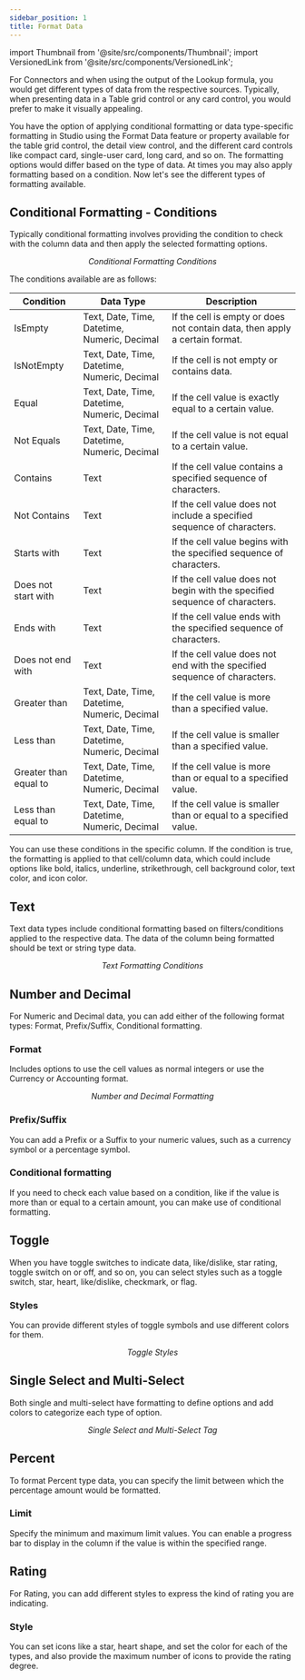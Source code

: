 ```yaml
---
sidebar_position: 1
title: Format Data
---
```


import Thumbnail from '@site/src/components/Thumbnail';
import VersionedLink from '@site/src/components/VersionedLink';

For Connectors and when using the output of the Lookup formula, you would get different types of data from the respective sources. Typically, when presenting data in a Table grid control or any card control, you would prefer to make it visually appealing.

You have the option of applying conditional formatting or data type-specific formatting in Studio using the Format Data feature or property available for the table grid control, the detail view control, and the different card controls like compact card, single-user card, long card, and so on. The formatting options would differ based on the type of data. At times you may also apply formatting based on a condition. Now let's see the different types of formatting available.

## Conditional Formatting - Conditions

Typically conditional formatting involves providing the condition to check with the column data and then apply the selected formatting options.

<figure>
  <Thumbnail src="/img/building-apps-concepts/format-data/conditional-formatting.png" alt="Conditional Formatting Conditions" />
  <figcaption align='center'><i>Conditional Formatting Conditions</i></figcaption>
</figure>


The conditions available are as follows:

| Condition     | Data Type       | Description                              |
|--------------|-----------------|------------------------------------------|
| IsEmpty      | Text, Date, Time, Datetime, Numeric, Decimal | If the cell is empty or does not contain data, then apply a certain format. |
| IsNotEmpty   | Text, Date, Time, Datetime, Numeric, Decimal | If the cell is not empty or contains data. |
| Equal        | Text, Date, Time, Datetime, Numeric, Decimal | If the cell value is exactly equal to a certain value. |
| Not Equals   | Text, Date, Time, Datetime, Numeric, Decimal | If the cell value is not equal to a certain value. |
| Contains     | Text            | If the cell value contains a specified sequence of characters. |
| Not Contains | Text            | If the cell value does not include a specified sequence of characters. |
| Starts with  | Text            | If the cell value begins with the specified sequence of characters. |
| Does not start with | Text     | If the cell value does not begin with the specified sequence of characters. |
| Ends with    | Text            | If the cell value ends with the specified sequence of characters. |
| Does not end with | Text         | If the cell value does not end with the specified sequence of characters. |
| Greater than | Text, Date, Time, Datetime, Numeric, Decimal | If the cell value is more than a specified value. |
| Less than    | Text, Date, Time, Datetime, Numeric, Decimal | If the cell value is smaller than a specified value. |
| Greater than equal to | Text, Date, Time, Datetime, Numeric, Decimal | If the cell value is more than or equal to a specified value. |
| Less than equal to | Text, Date, Time, Datetime, Numeric, Decimal | If the cell value is smaller than or equal to a specified value. |

You can use these conditions in the specific column. If the condition is true, the formatting is applied to that cell/column data, which could include options like bold, italics, underline, strikethrough, cell background color, text color, and icon color.

## Text

Text data types include conditional formatting based on filters/conditions applied to the respective data. The data of the column being formatted should be text or string type data.

<figure>
  <Thumbnail src="/img/building-apps-concepts/format-data/text.png" alt="Text Formatting Conditions" />
  <figcaption align='center'><i>Text Formatting Conditions</i></figcaption>
</figure>



## Number and Decimal

For Numeric and Decimal data, you can add either of the following format types: Format, Prefix/Suffix, Conditional formatting.

### Format
Includes options to use the cell values as normal integers or use the Currency or Accounting format.

<figure>
  <Thumbnail src="/img/building-apps-concepts/format-data/number.png" alt="Number and Decimal Formatting" />
  <figcaption align='center'><i>Number and Decimal Formatting</i></figcaption>
</figure>


### Prefix/Suffix
You can add a Prefix or a Suffix to your numeric values, such as a currency symbol or a percentage symbol.

### Conditional formatting
If you need to check each value based on a condition, like if the value is more than or equal to a certain amount, you can make use of conditional formatting.

## Toggle

When you have toggle switches to indicate data, like/dislike, star rating, toggle switch on or off, and so on, you can select styles such as a toggle switch, star, heart, like/dislike, checkmark, or flag.

### Styles
You can provide different styles of toggle symbols and use different colors for them.

<figure>
  <Thumbnail src="/img/building-apps-concepts/format-data/toggle-style.png" alt="Toggle Styles" />
  <figcaption align='center'><i>Toggle Styles</i></figcaption>
</figure>


## Single Select and Multi-Select

Both single and multi-select have formatting to define options and add colors to categorize each type of option.

<figure>
  <Thumbnail src="/img/building-apps-concepts/format-data/single-tag.png" alt="Single Select and Multi-Select Tag" />
  <figcaption align='center'><i>Single Select and Multi-Select Tag</i></figcaption>
</figure>


## Percent

To format Percent type data, you can specify the limit between which the percentage amount would be formatted.

### Limit
Specify the minimum and maximum limit values. You can enable a progress bar to display in the column if the value is within the specified range.

<figure>
  <Thumbnail src="/img/building-apps-concepts/format-column-types/percent.jpeg" alt="Import Formatting" />
</figure>

## Rating

For Rating, you can add different styles to express the kind of rating you are indicating.

### Style
You can set icons like a star, heart shape, and set the color for each of the types, and also provide the maximum number of icons to provide the rating degree.

<figure>
  <Thumbnail src="/img/building-apps-concepts/format-data/rating.png" alt="Import Formatting" />
</figure>


